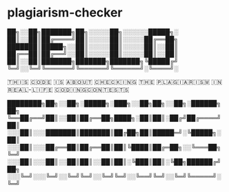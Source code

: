 # plagiarism-checker

██╗░░██╗███████╗██╗░░░░░██╗░░░░░░█████╗░
██║░░██║██╔════╝██║░░░░░██║░░░░░██╔══██╗
███████║█████╗░░██║░░░░░██║░░░░░██║░░██║
██╔══██║██╔══╝░░██║░░░░░██║░░░░░██║░░██║
██║░░██║███████╗███████╗███████╗╚█████╔╝
╚═╝░░╚═╝╚══════╝╚══════╝╚══════╝░╚════╝░


🇹​​​​​🇭​​​​​🇮​​​​​🇸​​​​​ 🇨​​​​​🇴​​​​​🇩​​​​​🇪​​​​​ 🇮​​​​​🇸​​​​​ 🇦​​​​​🇧​​​​​🇴​​​​​🇺​​​​​🇹​​​​​ 🇨​​​​​🇭​​​​​🇪​​​​​🇨​​​​​🇰​​​​​🇮​​​​​🇳​​​​​🇬​​​​​ 🇹​​​​​🇭​​​​​🇪​​​​​ 🇵​​​​​🇱​​​​​🇦​​​​​🇬​​​​​🇮​​​​​🇦​​​​​🇷​​​​​🇮​​​​​🇸​​​​​🇲​​​​​ 🇮​​​​​🇳​​​​​ 🇷​​​​​🇪​​​​​🇦​​​​​🇱​​​​​-🇱​​​​​🇮​​​​​🇫​​​​​🇪​​​​​ 🇨​​​​​🇴​​​​​🇩​​​​​🇮​​​​​🇳​​​​​🇬​​​​​ 🇨​​​​​🇴​​​​​🇳​​​​​🇹​​​​​🇪​​​​​🇸​​​​​🇹​​​​​🇸​​​​​


████████╗██╗░░██╗░█████╗░███╗░░██╗██╗░░██╗░██████╗██╗
╚══██╔══╝██║░░██║██╔══██╗████╗░██║██║░██╔╝██╔════╝██║
░░░██║░░░███████║███████║██╔██╗██║█████═╝░╚█████╗░██║
░░░██║░░░██╔══██║██╔══██║██║╚████║██╔═██╗░░╚═══██╗╚═╝
░░░██║░░░██║░░██║██║░░██║██║░╚███║██║░╚██╗██████╔╝██╗
░░░╚═╝░░░╚═╝░░╚═╝╚═╝░░╚═╝╚═╝░░╚══╝╚═╝░░╚═╝╚═════╝░╚═╝